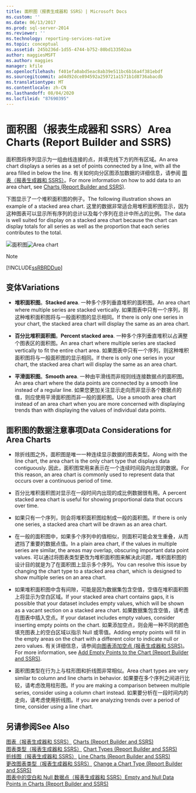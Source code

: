 ```yaml
---
title: 面积图（报表生成器和 SSRS）| Microsoft Docs
ms.custom: ''
ms.date: 06/13/2017
ms.prod: sql-server-2014
ms.reviewer: ''
ms.technology: reporting-services-native
ms.topic: conceptual
ms.assetid: 245b236d-1d55-4744-b752-80bd133502aa
author: maggiesMSFT
ms.author: maggies
manager: kfile
ms.openlocfilehash: f401efa0abd5eac8ab39e511bc6b16a4f381ebdf
ms.sourcegitcommit: ad4d92dce894592a259721a1571b1d8736abacdb
ms.translationtype: MT
ms.contentlocale: zh-CN
ms.lasthandoff: 08/04/2020
ms.locfileid: "87690395"
---
```

# <a name="area-charts-report-builder-and-ssrs"></a><span data-ttu-id="85c7e-102">面积图（报表生成器和 SSRS）</span><span class="sxs-lookup"><span data-stu-id="85c7e-102">Area Charts (Report Builder and SSRS)</span></span>
  <span data-ttu-id="85c7e-103">面积图将序列显示为一组由线连接的点，并填充线下方的所有区域。</span><span class="sxs-lookup"><span data-stu-id="85c7e-103">An area chart displays a series as a set of points connected by a line, with all the area filled in below the line.</span></span> <span data-ttu-id="85c7e-104">有关如何向分区图添加数据的详细信息，请参阅 [图表（报表生成器和 SSRS）](charts-report-builder-and-ssrs.md)。</span><span class="sxs-lookup"><span data-stu-id="85c7e-104">For more information on how to add data to an area chart, see [Charts &#40;Report Builder and SSRS&#41;](charts-report-builder-and-ssrs.md).</span></span>  
  
 <span data-ttu-id="85c7e-105">下图显示了一个堆积面积图的例子。</span><span class="sxs-lookup"><span data-stu-id="85c7e-105">The following illustration shows an example of a stacked area chart.</span></span> <span data-ttu-id="85c7e-106">这里的数据非常适合用堆积面积图显示，因为这种图表可以显示所有序列的总计以及每个序列在总计中所占的比例。</span><span class="sxs-lookup"><span data-stu-id="85c7e-106">The data is well suited for display on a stacked area chart because the chart can display totals for all series as well as the proportion that each series contributes to the total.</span></span>  
  
 <span data-ttu-id="85c7e-107">![面积图](../media/areachart.gif "面积图")</span><span class="sxs-lookup"><span data-stu-id="85c7e-107">![Area chart](../media/areachart.gif "Area chart")</span></span>  
  
> [!NOTE]  
>  [!INCLUDE[ssRBRDDup](../../includes/ssrbrddup-md.md)]  
  
## <a name="variations"></a><span data-ttu-id="85c7e-108">变体</span><span class="sxs-lookup"><span data-stu-id="85c7e-108">Variations</span></span>  
  
-   <span data-ttu-id="85c7e-109">**堆积面积图**。</span><span class="sxs-lookup"><span data-stu-id="85c7e-109">**Stacked area**.</span></span> <span data-ttu-id="85c7e-110">一种多个序列垂直堆积的面积图。</span><span class="sxs-lookup"><span data-stu-id="85c7e-110">An area chart where multiple series are stacked vertically.</span></span> <span data-ttu-id="85c7e-111">如果图表中只有一个序列，则这种堆积面积图将与一般面积图的显示相同。</span><span class="sxs-lookup"><span data-stu-id="85c7e-111">If there is only one series in your chart, the stacked area chart will display the same as an area chart.</span></span>  
  
-   <span data-ttu-id="85c7e-112">**百分比堆积面积图**。</span><span class="sxs-lookup"><span data-stu-id="85c7e-112">**Percent stacked area**.</span></span> <span data-ttu-id="85c7e-113">一种多个序列垂直堆积以占满整个图表区的面积图。</span><span class="sxs-lookup"><span data-stu-id="85c7e-113">An area chart where multiple series are stacked vertically to fit the entire chart area.</span></span> <span data-ttu-id="85c7e-114">如果图表中只有一个序列，则这种堆积面积图将与一般面积图的显示相同。</span><span class="sxs-lookup"><span data-stu-id="85c7e-114">If there is only one series in your chart, the stacked area chart will display the same as an area chart.</span></span>  
  
-   <span data-ttu-id="85c7e-115">**平滑面积图**。</span><span class="sxs-lookup"><span data-stu-id="85c7e-115">**Smooth area**.</span></span> <span data-ttu-id="85c7e-116">一种由平滑线而非规则线连接数据点的面积图。</span><span class="sxs-lookup"><span data-stu-id="85c7e-116">An area chart where the data points are connected by a smooth line instead of a regular line.</span></span> <span data-ttu-id="85c7e-117">如果您更加关注显示走向而非显示各个数据点的值，则应使用平滑面积图而非一般的面积图。</span><span class="sxs-lookup"><span data-stu-id="85c7e-117">Use a smooth area chart instead of an area chart when you are more concerned with displaying trends than with displaying the values of individual data points.</span></span>  
  
## <a name="data-considerations-for-area-charts"></a><span data-ttu-id="85c7e-118">面积图的数据注意事项</span><span class="sxs-lookup"><span data-stu-id="85c7e-118">Data Considerations for Area Charts</span></span>  
  
-   <span data-ttu-id="85c7e-119">除折线图之外，面积图是唯一一种连续显示数据的图表类型。</span><span class="sxs-lookup"><span data-stu-id="85c7e-119">Along with the line chart, the area chart is the only chart type that displays data contiguously.</span></span> <span data-ttu-id="85c7e-120">因此，面积图常用来表示在一个连续时间段内出现的数据。</span><span class="sxs-lookup"><span data-stu-id="85c7e-120">For this reason, an area chart is commonly used to represent data that occurs over a continuous period of time.</span></span>  
  
-   <span data-ttu-id="85c7e-121">百分比堆积面积图对显示在一段时间内出现的成比例数据很有用。</span><span class="sxs-lookup"><span data-stu-id="85c7e-121">A percent stacked area chart is useful for showing proportional data that occurs over time.</span></span>  
  
-   <span data-ttu-id="85c7e-122">如果只有一个序列，则会将堆积面积图绘制成一般的面积图。</span><span class="sxs-lookup"><span data-stu-id="85c7e-122">If there is only one series, a stacked area chart will be drawn as an area chart.</span></span>  
  
-   <span data-ttu-id="85c7e-123">在一般的面积图中，如果多个序列中的值相似，则面积可能会发生重叠，从而遮挡了重要的数据点值。</span><span class="sxs-lookup"><span data-stu-id="85c7e-123">In a plain area chart, if the values in multiple series are similar, the areas may overlap, obscuring important data point values.</span></span> <span data-ttu-id="85c7e-124">可以通过将图表类型更改为堆积面积图来解决此问题，堆积面积图的设计目的就是为了在面积图上显示多个序列。</span><span class="sxs-lookup"><span data-stu-id="85c7e-124">You can resolve this issue by changing the chart type to a stacked area chart, which is designed to show multiple series on an area chart.</span></span>  
  
-   <span data-ttu-id="85c7e-125">如果堆积面积图中含有间隙，可能是因为数据集包含空值，空值在堆积面积图上将显示为空白区域。</span><span class="sxs-lookup"><span data-stu-id="85c7e-125">If your stacked area chart contains gaps, it is possible that your dataset includes empty values, which will be shown as a vacant section on a stacked area chart.</span></span> <span data-ttu-id="85c7e-126">如果数据集包含空值，请考虑在图表中插入空点。</span><span class="sxs-lookup"><span data-stu-id="85c7e-126">If your dataset includes empty values, consider inserting empty points on the chart.</span></span> <span data-ttu-id="85c7e-127">如果添加空点，则会用一种不同的颜色填充图表上的空白区域以指示 Null 或零值。</span><span class="sxs-lookup"><span data-stu-id="85c7e-127">Adding empty points will fill in the empty areas on the chart with a different color to indicate null or zero values.</span></span> <span data-ttu-id="85c7e-128">有关详细信息，请参阅[向图表添加空点 &#40;报表生成器和 SSRS&#41;](add-empty-points-to-a-chart-report-builder-and-ssrs.md)。</span><span class="sxs-lookup"><span data-stu-id="85c7e-128">For more information, see [Add Empty Points to the Chart &#40;Report Builder and SSRS&#41;](add-empty-points-to-a-chart-report-builder-and-ssrs.md).</span></span>  
  
-   <span data-ttu-id="85c7e-129">面积图类型在行为上与柱形图和折线图非常相似。</span><span class="sxs-lookup"><span data-stu-id="85c7e-129">Area chart types are very similar to column and line charts in behavior.</span></span> <span data-ttu-id="85c7e-130">如果要在多个序列之间进行比较，请考虑改用柱形图。</span><span class="sxs-lookup"><span data-stu-id="85c7e-130">If you are making a comparison between multiple series, consider using a column chart instead.</span></span> <span data-ttu-id="85c7e-131">如果要分析在一段时间内的走向，请考虑使用折线图。</span><span class="sxs-lookup"><span data-stu-id="85c7e-131">If you are analyzing trends over a period of time, consider using a line chart.</span></span>  
  
## <a name="see-also"></a><span data-ttu-id="85c7e-132">另请参阅</span><span class="sxs-lookup"><span data-stu-id="85c7e-132">See Also</span></span>  
 <span data-ttu-id="85c7e-133">[图表（报表生成器和 SSRS）](charts-report-builder-and-ssrs.md) </span><span class="sxs-lookup"><span data-stu-id="85c7e-133">[Charts &#40;Report Builder and SSRS&#41;](charts-report-builder-and-ssrs.md) </span></span>  
 <span data-ttu-id="85c7e-134">[图表类型（报表生成器和 SSRS）](chart-types-report-builder-and-ssrs.md) </span><span class="sxs-lookup"><span data-stu-id="85c7e-134">[Chart Types &#40;Report Builder and SSRS&#41;](chart-types-report-builder-and-ssrs.md) </span></span>  
 <span data-ttu-id="85c7e-135">[折线图（报表生成器和 SSRS）](line-charts-report-builder-and-ssrs.md) </span><span class="sxs-lookup"><span data-stu-id="85c7e-135">[Line Charts &#40;Report Builder and SSRS&#41;](line-charts-report-builder-and-ssrs.md) </span></span>  
 <span data-ttu-id="85c7e-136">[更改图表类型（报表生成器和 SSRS）](change-a-chart-type-report-builder-and-ssrs.md) </span><span class="sxs-lookup"><span data-stu-id="85c7e-136">[Change a Chart Type &#40;Report Builder and SSRS&#41;](change-a-chart-type-report-builder-and-ssrs.md) </span></span>  
 [<span data-ttu-id="85c7e-137">图表中的空白和 Null 数据点（报表生成器和 SSRS）</span><span class="sxs-lookup"><span data-stu-id="85c7e-137">Empty and Null Data Points in Charts &#40;Report Builder and SSRS&#41;</span></span>](empty-and-null-data-points-in-charts-report-builder-and-ssrs.md)  
  
  
